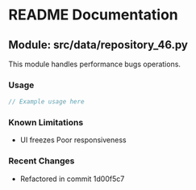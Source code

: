 # README Documentation

## Module: src/data/repository_46.py

This module handles performance bugs operations.

### Usage

```javascript
// Example usage here
```

### Known Limitations

- UI freezes Poor responsiveness

### Recent Changes

- Refactored in commit 1d00f5c7
